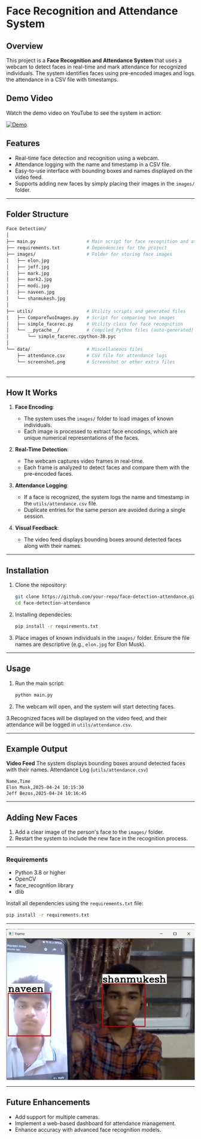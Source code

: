 # Face Recognition and Attendance System

## Overview
This project is a **Face Recognition and Attendance System** that uses a webcam to detect faces in real-time and mark attendance for recognized individuals. The system identifies faces using pre-encoded images and logs the attendance in a CSV file with timestamps.

## Demo Video
Watch the demo video on YouTube to see the system in action:

[![ Demo](https://img.youtube.com/vi/e-r-lOBEmJM/0.jpg)](https://youtu.be/e-r-lOBEmJM)


## Features
- Real-time face detection and recognition using a webcam.
- Attendance logging with the name and timestamp in a CSV file.
- Easy-to-use interface with bounding boxes and names displayed on the video feed.
- Supports adding new faces by simply placing their images in the `images/` folder.

---

## Folder Structure

```bash
Face Detection/
│
├── main.py                   # Main script for face recognition and attendance
├── requirements.txt          # Dependencies for the project
├── images/                   # Folder for storing face images
│   ├── elon.jpg
│   ├── jeff.jpg
│   ├── mark.jpg
│   ├── mark2.jpg
│   ├── modi.jpg
│   ├── naveen.jpg
│   └── shanmukesh.jpg
│
├── utils/                    # Utility scripts and generated files
│   ├── CompareTwoImages.py   # Script for comparing two images
│   ├── simple_facerec.py     # Utility class for face recognition
│   └── __pycache__/          # Compiled Python files (auto-generated)
│       └── simple_facerec.cpython-38.pyc
│
└── data/                     # Miscellaneous files
    ├── attendance.csv        # CSV file for attendance logs
    └── screenshot.png        # Screenshot or other extra files
    
```

---

## How It Works

1. **Face Encoding**:
   - The system uses the `images/` folder to load images of known individuals.
   - Each image is processed to extract face encodings, which are unique numerical representations of the faces.

2. **Real-Time Detection**:
   - The webcam captures video frames in real-time.
   - Each frame is analyzed to detect faces and compare them with the pre-encoded faces.

3. **Attendance Logging**:
   - If a face is recognized, the system logs the name and timestamp in the `utils/attendance.csv` file.
   - Duplicate entries for the same person are avoided during a single session.

4. **Visual Feedback**:
   - The video feed displays bounding boxes around detected faces along with their names.

---

## Installation

1. Clone the repository:
   ```bash
   git clone https://github.com/your-repo/face-detection-attendance.git
   cd face-detection-attendance
   ```

2. Installing dependecies:
    ```bash
    pip install -r requirements.txt
    ```

3. Place images of known individuals in the `images/` folder. Ensure the file names are descriptive (e.g., `elon.jpg` for Elon Musk).

---

## Usage
1. Run the main script:
    ```bash
    python main.py
    ```
2. The webcam will open, and the system will start detecting faces.

3.Recognized faces will be displayed on the video feed, and their attendance will be logged in `utils/attendance.csv`.

---

## Example Output
**Video Feed**
The system displays bounding boxes around detected faces with their names.
    Attendance Log (`utils/attendance.csv`)

    Name,Time
    Elon Musk,2025-04-24 10:15:30
    Jeff Bezos,2025-04-24 10:16:45
    

---

## Adding New Faces
1. Add a clear image of the person's face to the `images/` folder.
2. Restart the system to include the new face in the recognition process.

---

### Requirements
* Python 3.8 or higher
* OpenCV
* face_recognition library
* dlib

Install all dependencies using the `requirements.txt` file:
```bash
pip install -r requirements.txt
```

---

![image](data/screenshot.png)

---

## Future Enhancements
* Add support for multiple cameras.
* Implement a web-based dashboard for attendance management.
* Enhance accuracy with advanced face recognition models.

